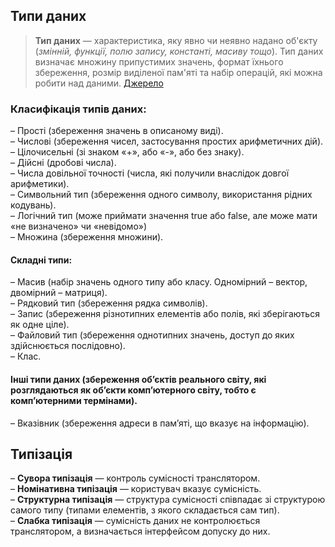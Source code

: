 ## Типи даних
>**Тип даних** — характеристика, яку явно чи неявно надано об'єкту (*змінній, функції, полю запису, константі, масиву тощо*). Тип даних визначає множину припустимих значень, формат їхнього збереження, розмір виділеної пам'яті та набір операцій, які можна робити над даними. [Джерело](https://www.wikiwand.com/uk/%D0%A2%D0%B8%D0%BF_%D0%B4%D0%B0%D0%BD%D0%B8%D1%85)
### Класифікація типів даних:
– Прості (збереження значень в описаному виді).  
– Числові (збереження чисел, застосування простих арифметичних дій).  
– Цілочисельні (зі знаком «+», або «-», або без знаку).  
– Дійсні (дробові числа).  
– Числа довільної точності (числа, які получили внаслідок довгої арифметики).  
– Символьний тип (збереження одного символу, використання рідних кодувань).  
– Логічний тип (може приймати значення true або false, але може мати «не визначено» чи «невідомо»)  
– Множина (збереження множини).  
#### Складні типи:
– Масив (набір значень одного типу або класу. Одномірний – вектор, двомірний – матриця).  
– Рядковий тип (збереження рядка символів).  
– Запис (збереження різнотипних елементів або полів, які зберігаються як одне ціле).  
– Файловий тип (збереження однотипних значень, доступ до яких здійснюється послідовно).  
– Клас.  
#### Інші типи даних (збереження об’єктів реального світу, які розглядаються як об’єкти комп’ютерного світу, тобто є комп’ютерними термінами).   
– Вказівник (збереження адреси в пам’яті, що вказує на інформацію).

## Типізація
– **Сувора типізація** — контроль сумісності транслятором.  
– **Номінативна типізація** —  користувач вказує сумісність.  
– **Структурна типізація** — структура сумісності співпадає зі структурою самого типу (типами елементів, з якого складається сам тип).  
– **Слабка типізація** — сумісність даних не контролюється транслятором, а визначається інтерфейсом допуску до них.
